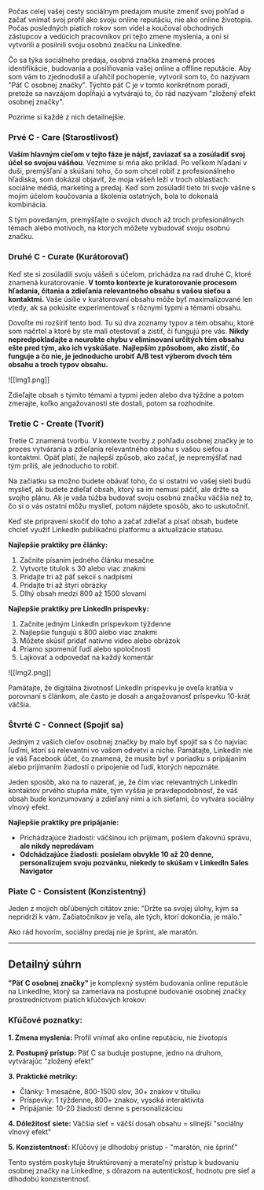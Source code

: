 
Počas celej vašej cesty sociálnym predajom musíte zmeniť svoj pohľad a začať vnímať svoj profil ako svoju online reputáciu, nie ako online životopis. Počas posledných piatich rokov som videl a koučoval obchodných zástupcov a vedúcich pracovníkov pri tejto zmene myslenia, a oni si vytvorili a posilnili svoju osobnú značku na LinkedIne.

Čo sa týka sociálneho predaja, osobná značka znamená proces identifikácie, budovania a posilňovania vašej online a offline reputácie. Aby som vám to zjednodušil a uľahčil pochopenie, vytvoril som to, čo nazývam "Päť C osobnej značky". Týchto päť C je v tomto konkrétnom poradí, pretože sa navzájom dopĺňajú a vytvárajú to, čo rád nazývam "zložený efekt osobnej značky".

Pozrime si každé z nich detailnejšie.
### Prvé C - Care (Starostlivosť)

**Vaším hlavným cieľom v tejto fáze je nájsť, zaviazať sa a zosúladiť svoj účel so svojou vášňou**. Vezmime si mňa ako príklad. Po veľkom hľadaní v duši, premýšľaní a skúšaní toho, čo som chcel robiť z profesionálneho hľadiska, som dokázal objaviť, že moja vášeň leží v troch oblastiach: sociálne médiá, marketing a predaj. Keď som zosúladil tieto tri svoje vášne s mojím účelom koučovania a školenia ostatných, bola to dokonalá kombinácia.

S tým povedaným, premýšľajte o svojich dvoch až troch profesionálnych témach alebo motívoch, na ktorých môžete vybudovať svoju osobnú značku.

### Druhé C - Curate (Kurátorovať)

Keď ste si zosúladili svoju vášeň s účelom, prichádza na rad druhé C, ktoré znamená kuratorovanie. **V tomto kontexte je kuratorovanie procesom hľadania, čítania a zdieľania relevantného obsahu s vašou sieťou a kontaktmi.** Vaše úsilie v kurátorovaní obsahu môže byť maximalizované len vtedy, ak sa pokúsite experimentovať s rôznymi typmi a témami obsahu.

Dovoľte mi rozšíriť tento bod. Tu sú dva zoznamy typov a tém obsahu, ktoré som načrtol a ktoré by ste mali otestovať a zistiť, či fungujú pre vás. **Nikdy nepredpokladajte a neurobte chybu v eliminovaní určitých tém obsahu ešte pred tým, ako ich vyskúšate.** **Najlepším zpôsobom, ako zistiť, čo funguje a čo nie, je jednoducho urobiť A/B test výberom dvoch tém obsahu a troch typov obsahu.** 

![[Img1.png]]

Zdieľajte obsah s týmito témami a typmi jeden alebo dva týždne a potom zmerajte, koľko angažovanosti ste dostali, potom sa rozhodnite.

### Tretie C - Create (Tvoriť)

Tretie C znamená tvorbu. V kontexte tvorby z pohľadu osobnej značky je to proces vytvárania a zdieľania relevantného obsahu s vašou sieťou a kontaktmi. Opäť platí, že najlepší způsob, ako začať, je nepremýšľať nad tým príliš, ale jednoducho to robiť.

Na začiatku sa možno budete obávať toho, čo si ostatní vo vašej sieti budú myslieť, ak budete zdieľať obsah, ktorý sa im nemusí páčiť, ale držte sa svojho plánu. Ak je vaša túžba budovať svoju osobnú značku väčšia než to, čo si o vás ostatní môžu myslieť, potom nájdete sposôb, ako to uskutočniť.

Keď ste pripravení skočiť do toho a začať zdieľať a písať obsah, budete chcieť využiť LinkedIn publikačnú platformu a aktualizácie statusu.

**Najlepšie praktiky pre články:**

1. Začnite písaním jedného článku mesačne
2. Vytvorte titulok s 30 alebo viac znakmi
3. Pridajte tri až päť sekcií s nadpismi
4. Pridajte tri až štyri obrázky
5. Dlhý obsah medzi 800 až 1500 slovami

**Najlepšie praktiky pre LinkedIn príspevky:**

1. Začnite jedným LinkedIn príspevkom týždenne
2. Najlepšie fungujú s 800 alebo viac znakmi
3. Môžete skúsiť pridať natívne video alebo obrázok
4. Priamo spomenúť ľudí alebo spoločnosti
5. Lajkovať a odpovedať na každý komentár

![[Img2.png]]

Pamätajte, že digitálna životnosť LinkedIn príspevku je oveľa kratšia v porovnaní s článkom, ale často je dosah a angažovanosť príspevku 10-krát väčšia.

### Štvrté C - Connect (Spojiť sa)

Jedným z vašich cieľov osobnej značky by malo byť spojiť sa s čo najviac ľuďmi, ktorí sú relevantní vo vašom odvetví a niche. Pamätajte, LinkedIn nie je váš Facebook účet, čo znamená, že musíte byť v poriadku s pripájaním alebo prijímaním žiadostí o pripojenie od ľudí, ktorých nepoznáte.

Jeden sposôb, ako na to nazerať, je, že čím viac relevantných LinkedIn kontaktov prvého stupňa máte, tým vyššia je pravdepodobnosť, že váš obsah bude konzumovaný a zdieľaný nimi a ich sieťami, čo vytvára sociálny vlnový efekt.

**Najlepšie praktiky pre pripájanie:**

- Prichádzajúce žiadosti: väčšinou ich prijímam, pošlem ďakovnú správu, **ale nikdy nepredávam**
- **Odchádzajúce žiadosti: posielam obvykle 10 až 20 denne, personalizujem svoju pozvánku, niekedy to skúšam v LinkedIn Sales Navigator**

### Piate C - Consistent (Konzistentný)

Jeden z mojich obľúbených citátov znie: "Držte sa svojej úlohy, kým sa nepridrží k vám. Začiatočníkov je veľa, ale tých, ktorí dokončia, je málo."

Ako rád hovorím, sociálny predaj nie je šprint, ale maratón.

---

## Detailný súhrn

**"Päť C osobnej značky"** je komplexný systém budovania online reputácie na LinkedIne, ktorý sa zameriava na postupné budovanie osobnej značky prostredníctvom piatich kľúčových krokov:

### Kľúčové poznatky:

**1. Zmena myslenia:** Profil vnímať ako online reputáciu, nie životopis

**2. Postupný prístup:** Päť C sa buduje postupne, jedno na druhom, vytvárajúc "zložený efekt"

**3. Praktické metriky:**

- Články: 1 mesačne, 800-1500 slov, 30+ znakov v titulku
- Príspevky: 1 týždenne, 800+ znakov, vysoká interaktivita
- Pripájanie: 10-20 žiadostí denne s personalizáciou

**4. Dôležitosť siete:** Väčšia sieť = väčší dosah obsahu = silnejší "sociálny vlnový efekt"

**5. Konzistentnosť:** Kľúčový je dlhodobý prístup - "maratón, nie šprinť"

Tento systém poskytuje štruktúrovaný a merateľný prístup k budovaniu osobnej značky na LinkedIne, s dôrazom na autentickosť, hodnotu pre sieť a dlhodobú konzistentnosť.